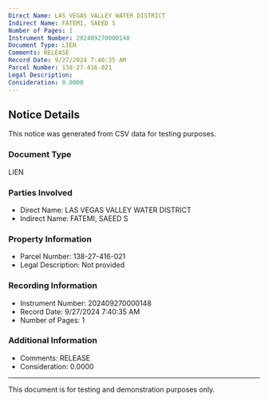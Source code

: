 ```yaml
---
Direct Name: LAS VEGAS VALLEY WATER DISTRICT
Indirect Name: FATEMI, SAEED S
Number of Pages: 1
Instrument Number: 202409270000148
Document Type: LIEN
Comments: RELEASE
Record Date: 9/27/2024 7:40:35 AM
Parcel Number: 138-27-416-021
Legal Description: 
Consideration: 0.0000
---
```


## Notice Details

This notice was generated from CSV data for testing purposes.

### Document Type
LIEN

### Parties Involved
- Direct Name: LAS VEGAS VALLEY WATER DISTRICT
- Indirect Name: FATEMI, SAEED S

### Property Information
- Parcel Number: 138-27-416-021
- Legal Description: Not provided

### Recording Information
- Instrument Number: 202409270000148
- Record Date: 9/27/2024 7:40:35 AM
- Number of Pages: 1

### Additional Information
- Comments: RELEASE
- Consideration: 0.0000

---

This document is for testing and demonstration purposes only.
